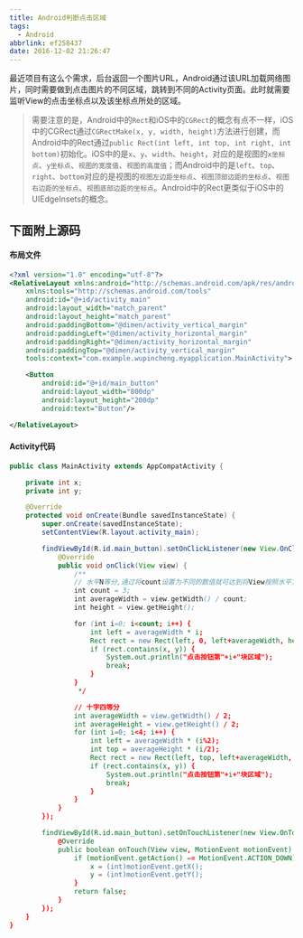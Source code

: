 ```yaml
---
title: Android判断点击区域
tags:
  - Android
abbrlink: ef258437
date: 2016-12-02 21:26:47
---
```


最近项目有这么个需求，后台返回一个图片URL，Android通过该URL加载网络图片，同时需要做到点击图片的不同区域，跳转到不同的Activity页面。此时就需要监听View的点击坐标点以及该坐标点所处的区域。

> 需要注意的是，Android中的`Rect`和iOS中的`CGRect`的概念有点不一样，iOS中的CGRect通过`CGRectMake(x, y, width, height)`方法进行创建，而Android中的Rect通过`public Rect(int left, int top, int right, int bottom)`初始化。iOS中的是`x`、`y`、`width`、`height`，对应的是视图的`x坐标点`、`y坐标点`、`视图的宽度值`、`视图的高度值`；而Android中的是`left`、`top`、`right`、`bottom`对应的是视图的`视图左边距坐标点`、`视图顶部边距的坐标点`、`视图右边距的坐标点`、`视图底部边距的坐标点`。Android中的Rect更类似于iOS中的UIEdgeInsets的概念。

## 下面附上源码

#### 布局文件
``` XML
<?xml version="1.0" encoding="utf-8"?>
<RelativeLayout xmlns:android="http://schemas.android.com/apk/res/android"
    xmlns:tools="http://schemas.android.com/tools"
    android:id="@+id/activity_main"
    android:layout_width="match_parent"
    android:layout_height="match_parent"
    android:paddingBottom="@dimen/activity_vertical_margin"
    android:paddingLeft="@dimen/activity_horizontal_margin"
    android:paddingRight="@dimen/activity_horizontal_margin"
    android:paddingTop="@dimen/activity_vertical_margin"
    tools:context="com.example.wupincheng.myapplication.MainActivity">

    <Button
        android:id="@+id/main_button"
        android:layout_width="800dp"
        android:layout_height="200dp"
        android:text="Button"/>

</RelativeLayout>
```

#### Activity代码
``` Java
public class MainActivity extends AppCompatActivity {

    private int x;
    private int y;

    @Override
    protected void onCreate(Bundle savedInstanceState) {
        super.onCreate(savedInstanceState);
        setContentView(R.layout.activity_main);

        findViewById(R.id.main_button).setOnClickListener(new View.OnClickListener() {
            @Override
            public void onClick(View view) {
                /**
                // 水平N等分,通过将count设置为不同的数值就可达到将View按照水平方向平分为N分
                int count = 3;
                int averageWidth = view.getWidth() / count;
                int height = view.getHeight();

                for (int i=0; i<count; i++) {
                    int left = averageWidth * i;
                    Rect rect = new Rect(left, 0, left+averageWidth, height);
                    if (rect.contains(x, y)) {
                        System.out.println("点击按钮第"+i+"块区域");
                        break;
                    }
                }
                 */

                // 十字四等分
                int averageWidth = view.getWidth() / 2;
                int averageHeight = view.getHeight() / 2;
                for (int i=0; i<4; i++) {
                    int left = averageWidth * (i%2);
                    int top = averageHeight * (i/2);
                    Rect rect = new Rect(left, top, left+averageWidth, top+averageHeight);
                    if (rect.contains(x, y)) {
                        System.out.println("点击按钮第"+i+"块区域");
                        break;
                    }
                }
            }
        });

        findViewById(R.id.main_button).setOnTouchListener(new View.OnTouchListener() {
            @Override
            public boolean onTouch(View view, MotionEvent motionEvent) {
                if (motionEvent.getAction() == MotionEvent.ACTION_DOWN) {
                    x = (int)motionEvent.getX();
                    y = (int)motionEvent.getY();
                }
                return false;
            }
        });
    }
}
```
